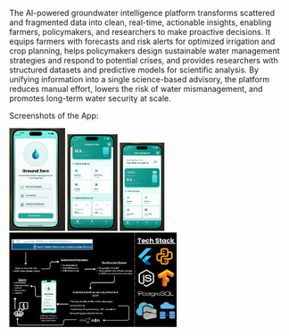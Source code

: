 The AI-powered groundwater intelligence platform transforms scattered and fragmented data into clean, real-time, actionable insights, enabling farmers, policymakers, and researchers to make proactive decisions. It equips farmers with forecasts and risk alerts for optimized irrigation and crop planning, helps policymakers design sustainable water management strategies and respond to potential crises, and provides researchers with structured datasets and predictive models for scientific analysis. By unifying information into a single science-based advisory, the platform reduces manual effort, lowers the risk of water mismanagement, and promotes long-term water security at scale.


Screenshots of the App:  

<img src="./assets/Screenshots%20of%20the%20App/App%20ss.jpg" alt="App Screenshot" width="100"/>  <img src="./assets/Screenshots%20of%20the%20App/Research%20Dashboard.jpg" alt="Research Dashboard" width="90"/>  <img src="./assets/Screenshots%20of%20the%20App/Farm%20Dashboard.jpg" alt="Farmer Dashboard" width="80"/><img src="./assets/Screenshots%20of%20the%20App/Tech%20Stack.jpg" alt="Tech Stack" width="300"/>  

